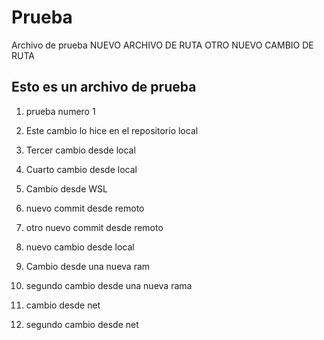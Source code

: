 # Prueba
Archivo de prueba
NUEVO ARCHIVO DE RUTA
OTRO NUEVO CAMBIO DE RUTA

## Esto es un archivo de prueba
1. prueba numero 1
2. Este cambio lo hice en el repositorio local
3. Tercer cambio desde local
4. Cuarto cambio desde local
5. Cambio desde WSL
6. nuevo commit desde remoto
7. otro nuevo commit desde remoto
8. nuevo cambio desde local


9. Cambio desde una nueva ram
10. segundo cambio desde una nueva rama
11. cambio desde net
12. segundo cambio desde net
